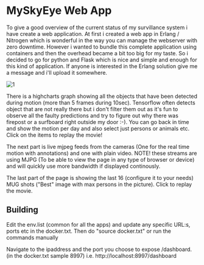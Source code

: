 # MySkyEye Web App
To give a good overview of the current status of my survillance system i have create a web application. At first i created a web app in Erlang / Nitrogen which is wonderful in the way you can manage the webserver with zero downtime. However i wanted to bundle this complete application using containers and then the overhead became a bit too big for my taste. So i decided to go for python and Flask which is nice and simple and enough for this kind of application. If anyone is interested in the Erlang solution give me a message and i'll upload it somewhere. 

![1](https://github.com/epkboan/epkboan.github.io/blob/master/myskyeye_dashboard.JPG?raw=true "Dashboard")

There is a highcharts graph showing all the objects that have been detected during motion (more than 5 frames during 10sec). Tensorflow often detects object that are not really there but i don't filter them out as it's fun to observe all the faulty predictions and try to figure out why there was firepost or a surfboard right outside my door :-). You can go back in time and show the motion per day and also select just persons or animals etc. Click on the items to replay the movie!

The next part is live mjpeg feeds from the cameras (One for the real time motion with annotations) and one with plain video. NOTE! these streams are using MJPG (To be able to view the page in any type of browser or device) and will quickly use more bandwidth if displayed continously.

The last part of the page is showing the last 16 (configure it to your needs) MUG shots ("Best" image with max persons in the picture). Click to replay the movie.

## Building
Edit the env.list (common for all the apps) and update any specific URL:s, ports etc in the docker.txt. Then do "source docker.txt" or run the commands manually

Navigate to the ipaddress and the port you choose to expose /dashboard. (in the docker.txt sample 8997) i.e. http://localhost:8997/dashboard
